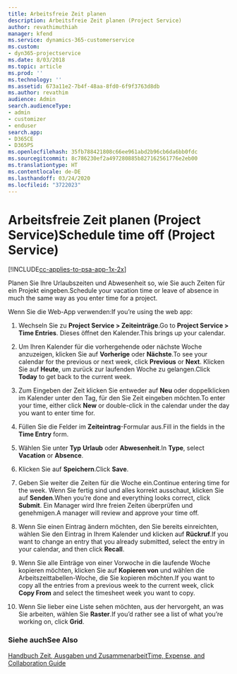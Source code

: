 ```yaml
---
title: Arbeitsfreie Zeit planen
description: Arbeitsfreie Zeit planen (Project Service)
author: revathimuthiah
manager: kfend
ms.service: dynamics-365-customerservice
ms.custom:
- dyn365-projectservice
ms.date: 8/03/2018
ms.topic: article
ms.prod: ''
ms.technology: ''
ms.assetid: 673a11e2-7b4f-48aa-8fd0-6f9f3763d8db
ms.author: revathim
audience: Admin
search.audienceType:
- admin
- customizer
- enduser
search.app:
- D365CE
- D365PS
ms.openlocfilehash: 35fb788421808c66ee961abd2b96cb6da6bb0fdc
ms.sourcegitcommit: 8c786230ef2a497280885b827162561776e2eb00
ms.translationtype: HT
ms.contentlocale: de-DE
ms.lasthandoff: 03/24/2020
ms.locfileid: "3722023"
---
```

# <a name="schedule-time-off-project-service"></a><span data-ttu-id="1f00f-103">Arbeitsfreie Zeit planen (Project Service)</span><span class="sxs-lookup"><span data-stu-id="1f00f-103">Schedule time off (Project Service)</span></span>

[!INCLUDE[cc-applies-to-psa-app-1x-2x](../includes/cc-applies-to-psa-app-1x-2x.md)]

<span data-ttu-id="1f00f-104">Planen Sie Ihre Urlaubszeiten und Abwesenheit so, wie Sie auch Zeiten für ein Projekt eingeben.</span><span class="sxs-lookup"><span data-stu-id="1f00f-104">Schedule your vacation time or leave of absence in much the same way as you enter time for a project.</span></span>  
  
 <span data-ttu-id="1f00f-105">Wenn Sie die Web-App verwenden:</span><span class="sxs-lookup"><span data-stu-id="1f00f-105">If you’re using the web app:</span></span>  
  
1.  <span data-ttu-id="1f00f-106">Wechseln Sie zu **Project Service > Zeiteinträge**.</span><span class="sxs-lookup"><span data-stu-id="1f00f-106">Go to **Project Service > Time Entries**.</span></span> <span data-ttu-id="1f00f-107">Dieses öffnet den Kalender.</span><span class="sxs-lookup"><span data-stu-id="1f00f-107">This brings up your calendar.</span></span>  
  
2.  <span data-ttu-id="1f00f-108">Um Ihren Kalender für die vorhergehende oder nächste Woche anzuzeigen, klicken Sie auf **Vorherige** oder **Nächste**.</span><span class="sxs-lookup"><span data-stu-id="1f00f-108">To see your calendar for the previous or next week, click **Previous** or **Next**.</span></span> <span data-ttu-id="1f00f-109">Klicken Sie auf **Heute**, um zurück zur laufenden Woche zu gelangen.</span><span class="sxs-lookup"><span data-stu-id="1f00f-109">Click **Today** to get back to the current week.</span></span>  
  
3.  <span data-ttu-id="1f00f-110">Zum Eingeben der Zeit klicken Sie entweder auf **Neu** oder doppelklicken im Kalender unter den Tag, für den Sie Zeit eingeben möchten.</span><span class="sxs-lookup"><span data-stu-id="1f00f-110">To enter your time, either click **New** or double-click in the calendar under the day you want to enter time for.</span></span>  
  
4.  <span data-ttu-id="1f00f-111">Füllen Sie die Felder im **Zeiteintrag**-Formular aus.</span><span class="sxs-lookup"><span data-stu-id="1f00f-111">Fill in the fields in the **Time Entry** form.</span></span>  
  
5.  <span data-ttu-id="1f00f-112">Wählen Sie unter **Typ** **Urlaub** oder **Abwesenheit**.</span><span class="sxs-lookup"><span data-stu-id="1f00f-112">In **Type**, select **Vacation** or **Absence**.</span></span>  
  
6.  <span data-ttu-id="1f00f-113">Klicken Sie auf **Speichern**.</span><span class="sxs-lookup"><span data-stu-id="1f00f-113">Click **Save**.</span></span>  
  
7.  <span data-ttu-id="1f00f-114">Geben Sie weiter die Zeiten für die Woche ein.</span><span class="sxs-lookup"><span data-stu-id="1f00f-114">Continue entering time for the week.</span></span> <span data-ttu-id="1f00f-115">Wenn Sie fertig sind und alles korrekt ausschaut, klicken Sie auf **Senden**.</span><span class="sxs-lookup"><span data-stu-id="1f00f-115">When you’re done and everything looks correct, click **Submit**.</span></span> <span data-ttu-id="1f00f-116">Ein Manager wird Ihre freien Zeiten überprüfen und genehmigen.</span><span class="sxs-lookup"><span data-stu-id="1f00f-116">A manager will review and approve your time off.</span></span>  
  
8.  <span data-ttu-id="1f00f-117">Wenn Sie einen Eintrag ändern möchten, den Sie bereits einreichten, wählen Sie den Eintrag in Ihrem Kalender und klicken auf **Rückruf**.</span><span class="sxs-lookup"><span data-stu-id="1f00f-117">If you want to change an entry that you already submitted, select the entry in your calendar, and then click **Recall**.</span></span>  
  
9. <span data-ttu-id="1f00f-118">Wenn Sie alle Einträge von einer Vorwoche in die laufende Woche kopieren möchten, klicken Sie auf **Kopieren von** und wählen die Arbeitszeittabellen-Woche, die Sie kopieren möchten.</span><span class="sxs-lookup"><span data-stu-id="1f00f-118">If you want to copy all the entries from a previous week to the current week, click **Copy From** and select the timesheet week you want to copy.</span></span>  
  
10. <span data-ttu-id="1f00f-119">Wenn Sie lieber eine Liste sehen möchten, aus der hervorgeht, an was Sie arbeiten, wählen Sie **Raster**.</span><span class="sxs-lookup"><span data-stu-id="1f00f-119">If you’d rather see a list of what you’re working on, click **Grid**.</span></span>  
  
### <a name="see-also"></a><span data-ttu-id="1f00f-120">Siehe auch</span><span class="sxs-lookup"><span data-stu-id="1f00f-120">See Also</span></span>  
 [<span data-ttu-id="1f00f-121">Handbuch Zeit, Ausgaben und Zusammenarbeit</span><span class="sxs-lookup"><span data-stu-id="1f00f-121">Time, Expense, and Collaboration Guide</span></span>](../project-service/time-expense-collaboration-guide.md)
